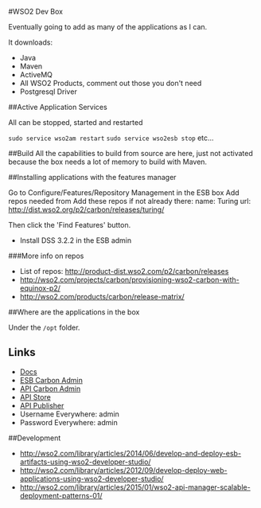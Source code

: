 #WSO2 Dev Box

Eventually going to add as many of the applications as I can.

It downloads:

- Java
- Maven
- ActiveMQ
- All WSO2 Products, comment out those you don't need
- Postgresql Driver

##Active Application Services

All can be stopped, started and restarted

`sudo service wso2am restart`
`sudo service wso2esb stop`
etc...

##Build
All the capabilities to build from source are here, just not activated because the box needs a lot of memory to build
with Maven.

##Installing applications with the features manager

Go to Configure/Features/Repository Management in the ESB box
Add repos needed from
Add these repos if not already there:
name: Turing
url: http://dist.wso2.org/p2/carbon/releases/turing/

Then click the 'Find Features' button.

- Install DSS 3.2.2 in the ESB admin

###More info on repos

- List of repos: http://product-dist.wso2.com/p2/carbon/releases
- http://wso2.com/projects/carbon/provisioning-wso2-carbon-with-equinox-p2/
- http://wso2.com/products/carbon/release-matrix/

##Where are the applications in the box

Under the `/opt` folder.

## Links

- [Docs](https://docs.wso2.com/)
- [ESB Carbon Admin](https://localhost:9443/carbon)
- [API Carbon Admin](https://localhost:9445/carbon)
- [API Store](https://localhost:9445/store)
- [API Publisher](https://localhost:9445/publisher)
- Username Everywhere: admin
- Password Everywhere: admin

##Development

- http://wso2.com/library/articles/2014/06/develop-and-deploy-esb-artifacts-using-wso2-developer-studio/
- http://wso2.com/library/articles/2012/09/develop-deploy-web-applications-using-wso2-developer-studio/
- http://wso2.com/library/articles/2015/01/wso2-api-manager-scalable-deployment-patterns-01/